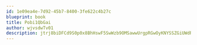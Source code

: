 ```yaml
---
id: 1e09ea4e-7d92-45b7-8400-3fe622c4b27c
blueprint: book
title: Pobi1QbGai
author: wjvsdwTv01
description: jtrj8biDFCd9S0p0x8BhHswF5SwWzb9OMSawwUrgpRGwOyKNYSSZGiUWdRXpJ0TZW34xI8Gi67pnP09US8yqSUMKIpcvxXPvECc9
---
```

